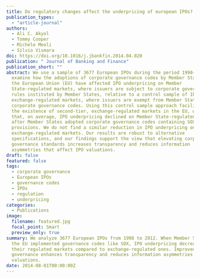 ```yaml
---
title: Do regulatory changes affect the underpricing of european IPOs?
publication_types:
  - "article-journal"
authors:
  - Ali C. Akyol
  - Tommy Cooper
  - Michele Meoli
  - Silvio Vismara
doi: https://doi.org/10.1016/j.jbankfin.2014.04.020
publication: " Journal of Banking and Finance"
publication_short: ""
abstract: We use a sample of 3677 European IPOs during the period 1998–2012 to
  examine how the adoptions of corporate governance codes by Member States of
  the European Union (EU) have affected IPO underpricing on Member
  State-regulated markets, where issuers are subject to corporate governance
  rules instituted by Member States, relative to a control sample of IPOs on
  exchange-regulated markets, where issuers are exempt from Member State
  corporate governance codes. Using this control sample approach facilitated by
  the existence of second-tier, exchange-regulated markets in the EU, we find
  that, on average, IPO underpricing declined on Member State-regulated markets
  after Member States adopted corporate governance codes containing SOX-like
  provisions. We do not find a similar reduction in IPO underpricing on
  exchange-regulated markets. Our results are robust to alternative
  specifications, and our findings support the view that elevating corporate
  governance standards increases transparency and reduces information
  asymmetries that affect IPO valuations.
draft: false
featured: false
tags:
  - corporate governance
  - European IPOs
  - governance codes
  - IPOs
  - regulation
  - underpricing
categories:
  - Publications
image:
  filename: featured.jpg
  focal_point: Smart
  preview_only: true
summary: We analyze 3677 European IPOs from 1998 to 2012. When Member States in
  the EU implemented governance codes like SOX, IPO underpricing decreased on
  their regulated markets compared to exchange-regulated ones. Improved
  governance enhances transparency and reduces information asymmetries in IPO
  valuations.
date: 2014-08-01T00:00:00Z
---
```

